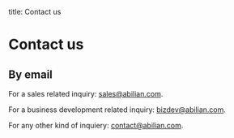 title: Contact us

# Contact us

## By email

For a sales related inquiry: [sales@abilian.com](mailto:sales@abilian.com).

For a business development related inquiry: [bizdev@abilian.com](mailto:bizdev@abilian.com).

For any other kind of inquiery: [contact@abilian.com](mailto:contact@abilian.com).
